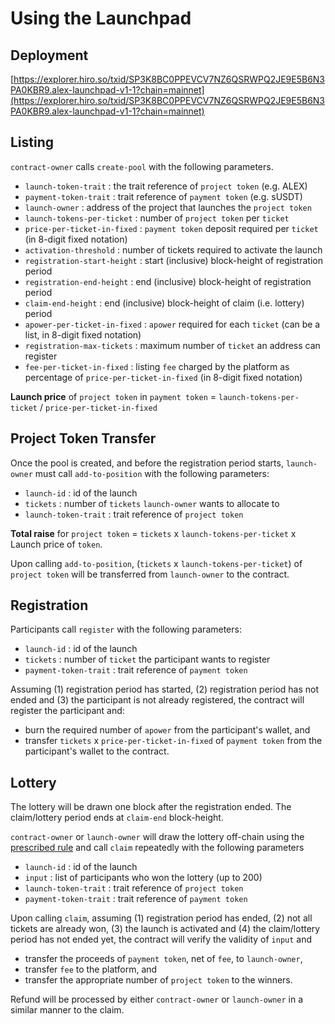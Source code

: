 # Using the Launchpad

## Deployment

[https://explorer.hiro.so/txid/SP3K8BC0PPEVCV7NZ6QSRWPQ2JE9E5B6N3PA0KBR9.alex-launchpad-v1-1?chain=mainnet](https://explorer.hiro.so/txid/SP3K8BC0PPEVCV7NZ6QSRWPQ2JE9E5B6N3PA0KBR9.alex-launchpad-v1-1?chain=mainnet)

## Listing

`contract-owner` calls `create-pool` with the following parameters.

* `launch-token-trait` : the trait reference of `project token` (e.g. ALEX)
* `payment-token-trait` : trait reference of `payment token` (e.g. sUSDT)
* `launch-owner` : address of the project that launches the `project token`
* `launch-tokens-per-ticket` : number of `project token` per `ticket`&#x20;
* `price-per-ticket-in-fixed` : `payment token` deposit required per `ticket` (in 8-digit fixed notation)
* `activation-threshold` : number of tickets required to activate the launch
* `registration-start-height` : start (inclusive) block-height of registration period
* `registration-end-height` : end (inclusive) block-height of registration period
* `claim-end-height` : end (inclusive) block-height of claim (i.e. lottery) period
* `apower-per-ticket-in-fixed` : `apower` required for each `ticket` (can be a list, in 8-digit fixed notation)
* `registration-max-tickets` : maximum number of `ticket` an address can register
* `fee-per-ticket-in-fixed` : listing `fee` charged by the platform as percentage of `price-per-ticket-in-fixed` (in 8-digit fixed notation)

**Launch price** of `project token` in `payment token` = `launch-tokens-per-ticket` / `price-per-ticket-in-fixed`

## Project Token Transfer

Once the pool is created, and before the registration period starts, `launch-owner` must call `add-to-position` with the following parameters:

* `launch-id` : id of the launch
* `tickets` : number of `tickets` `launch-owner` wants to allocate to
* `launch-token-trait` : trait reference of `project token`

**Total raise** for `project token` = `tickets` x `launch-tokens-per-ticket` x Launch price of `token`.

Upon calling `add-to-position`, (`tickets` x `launch-tokens-per-ticket`) of `project token` will be transferred from `launch-owner` to the contract.

## Registration

Participants call `register` with the following parameters:

* `launch-id` : id of the launch
* `tickets` : number of `ticket` the participant wants to register
* `payment-token-trait` : trait reference of `payment token`

Assuming (1) registration period has started, (2) registration period has not ended and (3) the participant is not already registered, the contract will register the participant and:

* burn the required number of `apower` from the participant's wallet, and
* transfer `tickets` x `price-per-ticket-in-fixed` of `payment token` from the participant's wallet to the contract.

## Lottery

The lottery will be drawn one block after the registration ended. The claim/lottery period ends at `claim-end` block-height.&#x20;

`contract-owner` or `launch-owner` will draw the lottery off-chain using the [prescribed rule](what-is-the-launchpad.md#e255) and call `claim` repeatedly with the following parameters

* `launch-id` : id of the launch
* `input` : list of participants who won the lottery (up to 200)
* `launch-token-trait` : trait reference of `project token`
* `payment-token-trait` : trait reference of `payment token`

Upon calling `claim`, assuming (1) registration period has ended, (2) not all tickets are already won, (3) the launch is activated and (4) the claim/lottery period has not ended yet, the contract will verify the validity of `input` and&#x20;

* transfer the proceeds of `payment token`, net of `fee`, to `launch-owner`,
* transfer `fee` to the platform, and
* transfer the appropriate number of `project token` to the winners.

Refund will be processed by either `contract-owner` or `launch-owner` in a similar manner to the claim.
